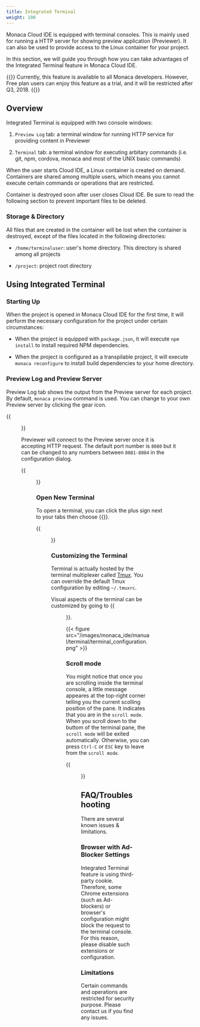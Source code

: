 ```yaml
---
title: Integrated Terminal
weight: 100
---
```


Monaca Cloud IDE is equipped with terminal consoles. This is mainly used for running a HTTP server for showing preview application (Previewer). It can also be used to provide access to the Linux container for your project.

In this section, we will guide you through how you can take advantages of the Integrated Terminal feature in Monaca Cloud IDE.

{{<note>}}
    Currently, this feature is available to all Monaca developers. However, Free plan users can enjoy this feature as a trial, and it will be restricted after Q3, 2018.
{{</note>}}

## Overview

Integrated Terminal is equipped with two console windows:

1. `Preview Log` tab: a terminal window for running HTTP service for providing content in Previewer

2. `Terminal` tab: a terminal window for executing arbitary commands (i.e. git, npm, cordova, monaca and most of the UNIX basic commands)

When the user starts Cloud IDE, a Linux container is created on demand. Containers are shared among multiple users, which means you cannot execute certain commands or operations that are restricted.

Container is destroyed soon after user closes Cloud IDE. Be sure to read the following section to prevent important files to be deleted.

### Storage & Directory

All files that are created in the container will be lost when the container is destroyed, except of the files located in the following directories:

- `/home/terminaluser`: user's home directory. This directory is shared among all projects

- `/project`: project root directory

## Using Integrated Terminal

### Starting Up

When the project is opened in Monaca Cloud IDE for the first time, it will perform the necessary configuration for the project under certain circumstances:

- When the project is equipped with `package.json`, it will execute `npm install` to install required NPM dependencies.

- When the project is configured as a transpilable project, it will execute `monaca reconfigure` to install build dependencies to your home directory.

### Preview Log and Preview Server

Preview Log tab shows the output from the Preview server for each project. By default, `monaca preview` command is used. You can change to your own Preview server by clicking the gear icon.

{{<figure src="/images/monaca_ide/manual/terminal/gear_icon.png" >}}

Previewer will connect to the Preview server once it is accepting HTTP request. The default port number is `8080` but it can be changed to any numbers between `8081-8084` in the configuration dialog.

{{<figure src="/images/monaca_ide/manual/terminal/settings.png" >}}

### Open New Terminal

To open a terminal, you can click the plus sign next to your tabs then choose {{<guilabel name="New Terminal">}}.

{{<figure src="/images/monaca_ide/manual/terminal/open_new_terminal.png" >}}

### Customizing the Terminal

Terminal is actually hosted by the terminal multiplexer called [Tmux](https://github.com/tmux/tmux/wiki). You can override the default Tmux configuration by editing `~/.tmuxrc`. 

Visual aspects of the terminal can be customized by going to {{<menu menu1="Configure" menu2="Workspace Configuration">}}.

{{< figure src="/images/monaca_ide/manual/terminal/terminal_configuration.png" >}}

### Scroll mode

You might notice that once you are scrolling inside the terminal console, a little message appeares at the top-right corner telling you the current scolling position of the pane. It indicates that you are in the `scroll mode`. When you scroll down to the buttom of the terminal pane, the `scroll mode` will be exited automatically. Otherwise, you can press `Ctrl-C` or `ESC` key to leave from the `scroll mode`.

{{<figure src="/images/monaca_ide/manual/terminal/scroll_mode.png" >}}

## FAQ/Troubleshooting

There are several known issues & limitations.

### Browser with Ad-Blocker Settings

Integrated Terminal feature is using third-party cookie. Therefore, some Chrome extensions (such as Ad-blockers) or browser's configuration might block the request to the terminal console. For this reason, please disable such extensions or configuration.

### Limitations

Certain commands and operations are restricted for security purpose. Please contact us if you find any issues.
